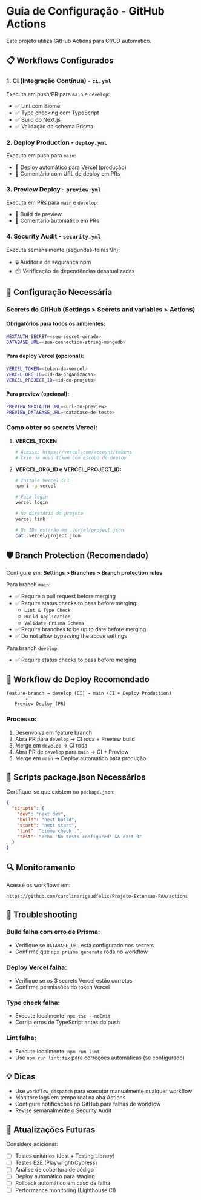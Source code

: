 # Guia de Configuração - GitHub Actions

Este projeto utiliza GitHub Actions para CI/CD automático.

## 📋 Workflows Configurados

### 1. **CI (Integração Contínua)** - `ci.yml`
Executa em push/PR para `main` e `develop`:
- ✅ Lint com Biome
- ✅ Type checking com TypeScript
- ✅ Build do Next.js
- ✅ Validação do schema Prisma

### 2. **Deploy Production** - `deploy.yml`
Executa em push para `main`:
- 🚀 Deploy automático para Vercel (produção)
- 📝 Comentário com URL de deploy em PRs

### 3. **Preview Deploy** - `preview.yml`
Executa em PRs para `main` e `develop`:
- 👀 Build de preview
- 💬 Comentário automático em PRs

### 4. **Security Audit** - `security.yml`
Executa semanalmente (segundas-feiras 9h):
- 🔒 Auditoria de segurança npm
- 📦 Verificação de dependências desatualizadas

## 🔧 Configuração Necessária

### Secrets do GitHub (Settings > Secrets and variables > Actions)

#### Obrigatórios para todos os ambientes:
```bash
NEXTAUTH_SECRET=<seu-secret-gerado>
DATABASE_URL=<sua-connection-string-mongodb>
```

#### Para deploy Vercel (opcional):
```bash
VERCEL_TOKEN=<token-da-vercel>
VERCEL_ORG_ID=<id-da-organizacao>
VERCEL_PROJECT_ID=<id-do-projeto>
```

#### Para preview (opcional):
```bash
PREVIEW_NEXTAUTH_URL=<url-do-preview>
PREVIEW_DATABASE_URL=<database-de-teste>
```

### Como obter os secrets Vercel:

1. **VERCEL_TOKEN:**
   ```bash
   # Acesse: https://vercel.com/account/tokens
   # Crie um novo token com escopo de deploy
   ```

2. **VERCEL_ORG_ID e VERCEL_PROJECT_ID:**
   ```bash
   # Instale Vercel CLI
   npm i -g vercel

   # Faça login
   vercel login

   # No diretório do projeto
   vercel link

   # Os IDs estarão em .vercel/project.json
   cat .vercel/project.json
   ```

## 🛡️ Branch Protection (Recomendado)

Configure em: **Settings > Branches > Branch protection rules**

Para branch `main`:
- ✅ Require a pull request before merging
- ✅ Require status checks to pass before merging:
  - `Lint & Type Check`
  - `Build Application`
  - `Validate Prisma Schema`
- ✅ Require branches to be up to date before merging
- ✅ Do not allow bypassing the above settings

Para branch `develop`:
- ✅ Require status checks to pass before merging

## 🚀 Workflow de Deploy Recomendado

```
feature-branch → develop (CI) → main (CI + Deploy Production)
       ↓
   Preview Deploy (PR)
```

### Processo:
1. Desenvolva em feature branch
2. Abra PR para `develop` → CI roda + Preview build
3. Merge em `develop` → CI roda
4. Abra PR de `develop` para `main` → CI + Preview
5. Merge em `main` → Deploy automático para produção

## 📝 Scripts package.json Necessários

Certifique-se que existem no `package.json`:
```json
{
  "scripts": {
    "dev": "next dev",
    "build": "next build",
    "start": "next start",
    "lint": "biome check .",
    "test": "echo 'No tests configured' && exit 0"
  }
}
```

## 🔍 Monitoramento

Acesse os workflows em:
```
https://github.com/carolinarigaudfelix/Projeto-Extensao-PAA/actions
```

## 🐛 Troubleshooting

### Build falha com erro de Prisma:
- Verifique se `DATABASE_URL` está configurado nos secrets
- Confirme que `npx prisma generate` roda no workflow

### Deploy Vercel falha:
- Verifique se os 3 secrets Vercel estão corretos
- Confirme permissões do token Vercel

### Type check falha:
- Execute localmente: `npx tsc --noEmit`
- Corrija erros de TypeScript antes do push

### Lint falha:
- Execute localmente: `npm run lint`
- Use `npm run lint:fix` para correções automáticas (se configurado)

## 💡 Dicas

- Use `workflow_dispatch` para executar manualmente qualquer workflow
- Monitore logs em tempo real na aba Actions
- Configure notificações no GitHub para falhas de workflow
- Revise semanalmente o Security Audit

## 🔄 Atualizações Futuras

Considere adicionar:
- [ ] Testes unitários (Jest + Testing Library)
- [ ] Testes E2E (Playwright/Cypress)
- [ ] Análise de cobertura de código
- [ ] Deploy automático para staging
- [ ] Rollback automático em caso de falha
- [ ] Performance monitoring (Lighthouse CI)
